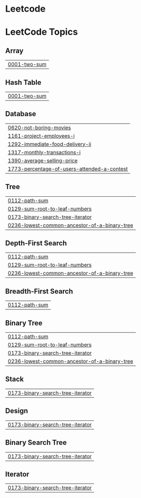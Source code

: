 # Leetcode
<!---LeetCode Topics Start-->
# LeetCode Topics
## Array
|  |
| ------- |
| [0001-two-sum](https://github.com/Puram-Anusha/Leetcode/tree/master/0001-two-sum) |
## Hash Table
|  |
| ------- |
| [0001-two-sum](https://github.com/Puram-Anusha/Leetcode/tree/master/0001-two-sum) |
## Database
|  |
| ------- |
| [0620-not-boring-movies](https://github.com/Puram-Anusha/Leetcode/tree/master/0620-not-boring-movies) |
| [1161-project-employees-i](https://github.com/Puram-Anusha/Leetcode/tree/master/1161-project-employees-i) |
| [1292-immediate-food-delivery-ii](https://github.com/Puram-Anusha/Leetcode/tree/master/1292-immediate-food-delivery-ii) |
| [1317-monthly-transactions-i](https://github.com/Puram-Anusha/Leetcode/tree/master/1317-monthly-transactions-i) |
| [1390-average-selling-price](https://github.com/Puram-Anusha/Leetcode/tree/master/1390-average-selling-price) |
| [1773-percentage-of-users-attended-a-contest](https://github.com/Puram-Anusha/Leetcode/tree/master/1773-percentage-of-users-attended-a-contest) |
## Tree
|  |
| ------- |
| [0112-path-sum](https://github.com/Puram-Anusha/Leetcode/tree/master/0112-path-sum) |
| [0129-sum-root-to-leaf-numbers](https://github.com/Puram-Anusha/Leetcode/tree/master/0129-sum-root-to-leaf-numbers) |
| [0173-binary-search-tree-iterator](https://github.com/Puram-Anusha/Leetcode/tree/master/0173-binary-search-tree-iterator) |
| [0236-lowest-common-ancestor-of-a-binary-tree](https://github.com/Puram-Anusha/Leetcode/tree/master/0236-lowest-common-ancestor-of-a-binary-tree) |
## Depth-First Search
|  |
| ------- |
| [0112-path-sum](https://github.com/Puram-Anusha/Leetcode/tree/master/0112-path-sum) |
| [0129-sum-root-to-leaf-numbers](https://github.com/Puram-Anusha/Leetcode/tree/master/0129-sum-root-to-leaf-numbers) |
| [0236-lowest-common-ancestor-of-a-binary-tree](https://github.com/Puram-Anusha/Leetcode/tree/master/0236-lowest-common-ancestor-of-a-binary-tree) |
## Breadth-First Search
|  |
| ------- |
| [0112-path-sum](https://github.com/Puram-Anusha/Leetcode/tree/master/0112-path-sum) |
## Binary Tree
|  |
| ------- |
| [0112-path-sum](https://github.com/Puram-Anusha/Leetcode/tree/master/0112-path-sum) |
| [0129-sum-root-to-leaf-numbers](https://github.com/Puram-Anusha/Leetcode/tree/master/0129-sum-root-to-leaf-numbers) |
| [0173-binary-search-tree-iterator](https://github.com/Puram-Anusha/Leetcode/tree/master/0173-binary-search-tree-iterator) |
| [0236-lowest-common-ancestor-of-a-binary-tree](https://github.com/Puram-Anusha/Leetcode/tree/master/0236-lowest-common-ancestor-of-a-binary-tree) |
## Stack
|  |
| ------- |
| [0173-binary-search-tree-iterator](https://github.com/Puram-Anusha/Leetcode/tree/master/0173-binary-search-tree-iterator) |
## Design
|  |
| ------- |
| [0173-binary-search-tree-iterator](https://github.com/Puram-Anusha/Leetcode/tree/master/0173-binary-search-tree-iterator) |
## Binary Search Tree
|  |
| ------- |
| [0173-binary-search-tree-iterator](https://github.com/Puram-Anusha/Leetcode/tree/master/0173-binary-search-tree-iterator) |
## Iterator
|  |
| ------- |
| [0173-binary-search-tree-iterator](https://github.com/Puram-Anusha/Leetcode/tree/master/0173-binary-search-tree-iterator) |
<!---LeetCode Topics End-->